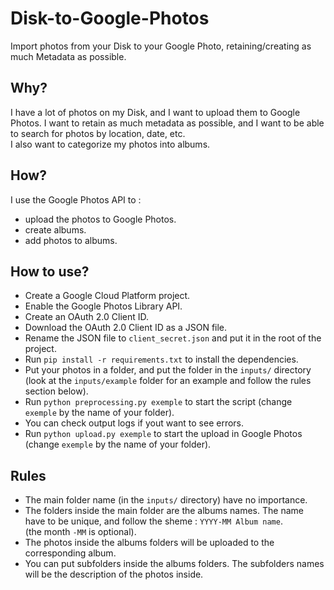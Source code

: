 # Disk-to-Google-Photos
Import photos from your Disk to your Google Photo, retaining/creating as much Metadata as possible.

## Why?
I have a lot of photos on my Disk, and I want to upload them to Google Photos. I want to retain as much metadata as possible, and I want to be able to search for photos by location, date, etc.    
I also want to categorize my photos into albums.

## How?
I use the Google Photos API to : 
- upload the photos to Google Photos.
- create albums.
- add photos to albums.

## How to use?
- Create a Google Cloud Platform project.
- Enable the Google Photos Library API.
- Create an OAuth 2.0 Client ID.
- Download the OAuth 2.0 Client ID as a JSON file.
- Rename the JSON file to `client_secret.json` and put it in the root of the project.
- Run `pip install -r requirements.txt` to install the dependencies.
- Put your photos in a folder, and put the folder in the `inputs/` directory (look at the `inputs/example` folder for an example and follow the rules section below).
- Run `python preprocessing.py exemple` to start the script (change `exemple` by the name of your folder).
- You can check output logs if yout want to see errors.
- Run `python upload.py exemple` to start the upload in Google Photos (change `exemple` by the name of your folder).

## Rules
- The main folder name (in the `inputs/` directory) have no importance.
- The folders inside the main folder are the albums names. The name have to be unique, and follow the sheme : `YYYY-MM Album name`.  
    (the month `-MM` is optional).
- The photos inside the albums folders will be uploaded to the corresponding album.
- You can put subfolders inside the albums folders. The subfolders names will be the description of the photos inside.
